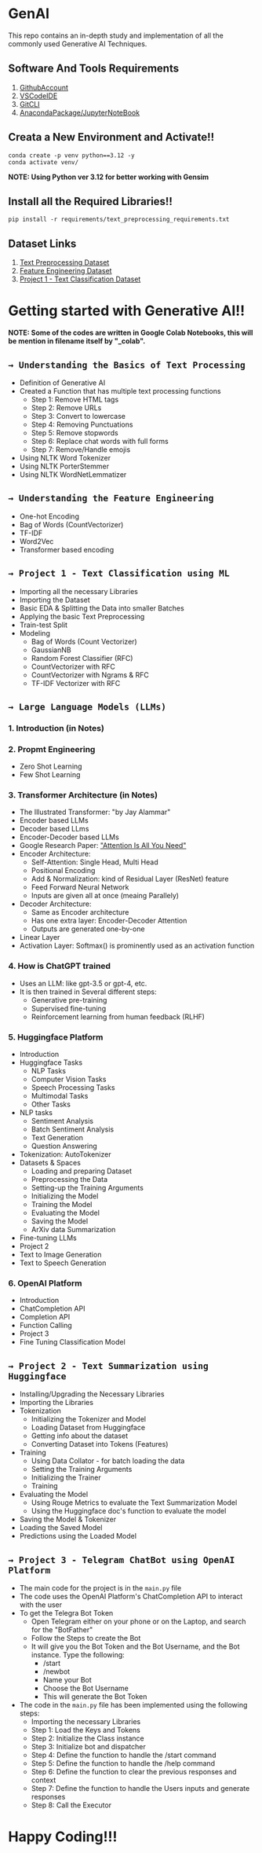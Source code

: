 # GenAI
This repo contains an in-depth study and implementation of all the commonly used Generative AI Techniques.

## Software And Tools Requirements

1. [GithubAccount](https://github.com)
2. [VSCodeIDE](https://code.visualstudio.com/)
3. [GitCLI](https://git-scm.com/downloads)
4. [AnacondaPackage/JupyterNoteBook](https://www.anaconda.com/products/distribution)

## Creata a New Environment and Activate!!

```
conda create -p venv python==3.12 -y
conda activate venv/
```
<b>NOTE: Using Python ver 3.12 for better working with Gensim</b>

## Install all the Required Libraries!!

```
pip install -r requirements/text_preprocessing_requirements.txt
```
## Dataset Links
1. [Text Preprocessing Dataset](https://www.kaggle.com/datasets/lakshmi25npathi/imdb-dataset-of-50k-movie-reviews)
2. [Feature Engineering Dataset](https://www.kaggle.com/datasets/khulasasndh/game-of-thrones-books)
3. [Project 1 - Text Classification Dataset](https://www.kaggle.com/datasets/lakshmi25npathi/imdb-dataset-of-50k-movie-reviews)

# Getting started with Generative AI!!

<b>NOTE: Some of the codes are written in Google Colab Notebooks, this will be mention in filename itself by "_colab".</b>

## `→ Understanding the Basics of Text Processing`
* Definition of Generative AI
* Created a Function that has multiple text processing functions
    - Step 1: Remove HTML tags
    - Step 2: Remove URLs
    - Step 3: Convert to lowercase
    - Step 4: Removing Punctuations
    - Step 5: Remove stopwords
    - Step 6: Replace chat words with full forms
    - Step 7: Remove/Handle emojis
* Using NLTK Word Tokenizer
* Using NLTK PorterStemmer
* Using NLTK WordNetLemmatizer 

## `→ Understanding the Feature Engineering`
* One-hot Encoding
* Bag of Words (CountVectorizer)
* TF-IDF
* Word2Vec
* Transformer based encoding

## `→ Project 1 - Text Classification using ML`
* Importing all the necessary Libraries
* Importing the Dataset
* Basic EDA & Splitting the Data into smaller Batches
* Applying the basic Text Preprocessing
* Train-test Split
* Modeling
    - Bag of Words (Count Vectorizer)
    - GaussianNB
    - Random Forest Classifier (RFC)
    - CountVectorizer with RFC
    - CountVectorizer with Ngrams & RFC
    - TF-IDF Vectorizer with RFC

## `→ Large Language Models (LLMs)`
### 1. Introduction (in Notes)
### 2. Propmt Engineering
* Zero Shot Learning
* Few Shot Learning
### 3. Transformer Architecture (in Notes)
* The Illustrated Transformer: "by Jay Alammar"
* Encoder based LLMs
* Decoder based LLms
* Encoder-Decoder based LLMs
* Google Research Paper: <u>"Attention Is All You Need"</u>
* Encoder Architecture:
    - Self-Attention: Single Head, Multi Head
    - Positional Encoding
    - Add & Normalization: kind of Residual Layer (ResNet) feature
    - Feed Forward Neural Network
    - Inputs are given all at once (meaing Parallely)
* Decoder Architecture:
    - Same as Encoder architecture
    - Has one extra layer: Encoder-Decoder Attention
    - Outputs are generated one-by-one
* Linear Layer
* Activation Layer: Softmax() is prominently used as an activation function
### 4. How is ChatGPT trained
* Uses an LLM: like gpt-3.5 or gpt-4, etc.
* It is then trained in Several different steps:
    - Generative pre-training
    - Supervised fine-tuning
    - Reinforcement learning from human feedback (RLHF)
### 5. Huggingface Platform
* Introduction
* Huggingface Tasks
    - NLP Tasks
    - Computer Vision Tasks
    - Speech Processing Tasks
    - Multimodal Tasks
    - Other Tasks
* NLP tasks
    - Sentiment Analysis
    - Batch Sentiment Analysis
    - Text Generation
    - Question Answering
* Tokenization: AutoTokenizer
* Datasets & Spaces
    - Loading and preparing Dataset
    - Preprocessing the Data
    - Setting-up the Training Arguments
    - Initializing the Model
    - Training the Model
    - Evaluating the Model
    - Saving the Model
    - ArXiv data Summarization
* Fine-tuning LLMs
* Project 2
* Text to Image Generation
* Text to Speech Generation
### 6. OpenAI Platform
* Introduction
* ChatCompletion API
* Completion API
* Function Calling
* Project 3
* Fine Tuning Classification Model

## `→ Project 2 - Text Summarization using Huggingface`
* Installing/Upgrading the Necessary Libraries
* Importing the Libraries
* Tokenization
    - Initializing the Tokenizer and Model
    - Loading Dataset from Huggingface
    - Getting info about the dataset
    - Converting Dataset into Tokens (Features)
* Training
    - Using Data Collator - for batch loading the data
    - Setting the Training Arguments
    - Initializing the Trainer
    - Training
* Evaluating the Model
    - Using Rouge Metrics to evaluate the Text Summarization Model
    - Using the Huggingface doc's function to evaluate the model
* Saving the Model & Tokenizer
* Loading the Saved Model
* Predictions using the Loaded Model

## `→ Project 3 - Telegram ChatBot using OpenAI Platform`
* The main code for the project is in the `main.py` file
* The code uses the OpenAI Platform's ChatCompletion API to interact with the user
* To get the Telegra Bot Token
    - Open Telegram either on your phone or on the Laptop, and search for the "BotFather"
    - Follow the Steps to create the Bot
    - It will give you the Bot Token and the Bot Username, and the Bot instance. Type the following:
        - /start
        - /newbot
        - Name your Bot
        - Choose the Bot Username
        - This will generate the Bot Token
* The code in the `main.py` file has been implemented using the following steps:
    - Importing the necessary Libraries
    - Step 1: Load the Keys and Tokens
    - Step 2: Initialize the Class instance
    - Step 3: Initialize bot and dispatcher
    - Step 4: Define the function to handle the /start command
    - Step 5: Define the function to handle the /help command
    - Step 6: Define the function to clear the previous responses and context
    - Step 7: Define the function to handle the Users inputs and generate responses
    - Step 8: Call the Executor


# Happy Coding!!!